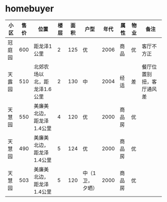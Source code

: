 # homebuyer
<table>
  <thead>
    <tr>
      <th>小区</th>
      <th>售价</th>
      <th>位置</th>
      <th>楼层</th>
      <th>面积</th>
      <th>户型</th>
      <th>年代</th>
      <th>属性</th>
      <th>物业</th>
      <th>备注</th>
    </tr>
  </thead>
  <tbody>
    <tr>
      <td>冠庭园</td>
      <td>600</td>
      <td>距龙泽1公里</td>
      <td>2</td>
      <td>125</td>
      <td>优</td>
      <td>2006</td>
      <td>商品</td>
      <td>优</td>
      <td>客厅不方正</td>
   </tr>
   <tr>
      <td>天露园</td>
      <td>510</td>
      <td>北郊农场以北，距龙泽1.6公里</td>
      <td>2</td>
      <td>130</td>
      <td>中</td>
      <td>2004</td>
      <td>经适</td>
      <td>差</td>
      <td>餐厅位置别扭，客厅通风差</td>
    </tr>
    <tr>
      <td>天慧园</td>
      <td>550</td>
      <td>美廉美北边，距龙泽1.4公里</td>
      <td>4</td>
      <td>120</td>
      <td>优</td>
      <td>2000</td>
      <td>商品房</td>
      <td>优</td>
    </tr>
    <tr>
      <td>天慧园</td>
      <td>490</td>
      <td>美廉美北边，距龙泽1.4公里</td>
      <td>5</td>
      <td>124</td>
      <td>优</td>
      <td>2000</td>
      <td>商品房</td>
      <td>优</td>
    </tr>
    <tr>
      <td>天慧园</td>
      <td>503</td>
      <td>美廉美北边，距龙泽1.4公里</td>
      <td>5</td>
      <td>120</td>
      <td>中（1卫，夕晒）</td>
      <td>2000</td>
      <td>商品房</td>
      <td>优</td>
    </tr>
  </tbody>
</table>
